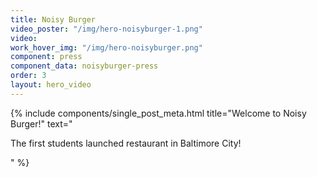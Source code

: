 ```yaml
---
title: Noisy Burger
video_poster: "/img/hero-noisyburger-1.png"
video: 
work_hover_img: "/img/hero-noisyburger.png"
component: press
component_data: noisyburger-press
order: 3
layout: hero_video
---
```


<div class="single_post_wrapper">
    {% include components/single_post_meta.html
        title="Welcome to Noisy Burger!"
        text="<p>The first students launched restaurant in Baltimore City!</p>"
    %}
</div>